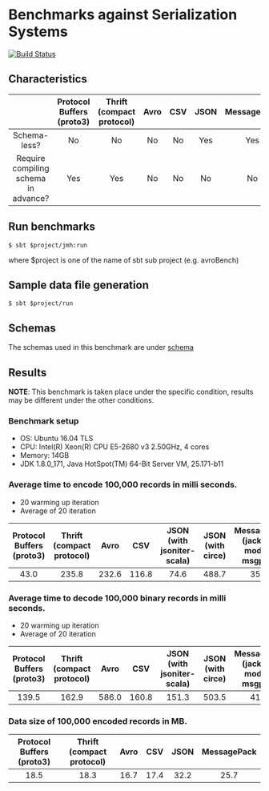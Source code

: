 
# Benchmarks against Serialization Systems
[![Build Status](https://travis-ci.org/saint1991/serialization-benchmark.svg?branch=master)](https://travis-ci.org/saint1991/serialization-benchmark)


## Characteristics

| | Protocol Buffers (proto3) | Thrift (compact protocol) | Avro | CSV | JSON | MessagePack |
| :---: | :---: | :---: | :---: | :---: | :---: | :---: |
|        Schema-less?        | No | No | No | No | Yes | Yes |
| Require compiling schema in advance? | Yes | Yes | No | No | No | No |

## Run benchmarks
```
$ sbt $project/jmh:run
```
where $project is one of the name of sbt sub project (e.g. avroBench)


## Sample data file generation
```
$ sbt $project/run
```

## Schemas
The schemas used in this benchmark are under [schema](schema)

## Results

**NOTE**: This benchmark is taken place under the specific condition, results may be different under the other conditions.

### Benchmark setup

- OS: Ubuntu 16.04 TLS
- CPU: Intel(R) Xeon(R) CPU E5-2680 v3 2.50GHz, 4 cores
- Memory: 14GB
- JDK 1.8.0_171, Java HotSpot(TM) 64-Bit Server VM, 25.171-b11

### Average time to encode 100,000 records in milli seconds.

- 20 warming up iteration
- Average of 20 iteration

| Protocol Buffers (proto3) | Thrift (compact protocol) | Avro | CSV | JSON (with jsoniter-scala) | JSON (with circe) | MessagePack (jackson-module-msgpack) | MessagePack (msgpack4z) |
| :---: | :---: | :---: | :---: | :---: | :---: | :---: | :---: |
| 43.0  | 235.8 | 232.6 | 116.8 | 74.6  | 488.7 | 354.8 | 358.0  |

### Average time to decode 100,000 binary records in milli seconds.

- 20 warming up iteration
- Average of 20 iteration

| Protocol Buffers (proto3) | Thrift (compact protocol) | Avro | CSV | JSON (with jsoniter-scala) | JSON (with circe) | MessagePack (jackson-module-msgpack) | MessagePack (msgpack4z) |
| :---: | :---: | :---: | :---: | :---: | :---: | :---: | :---: |
| 139.5 | 162.9 | 586.0 | 160.8 | 151.3 | 503.5 | 414.9 | 609.5 |

### Data size of 100,000 encoded records in MB.

| Protocol Buffers (proto3) | Thrift (compact protocol) | Avro | CSV | JSON | MessagePack |
| :---: | :---: | :---: | :---: | :---: | :---: |
| 18.5  | 18.3  | 16.7  | 17.4  | 32.2  | 25.7  |
